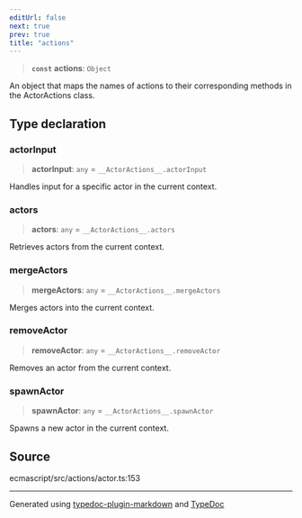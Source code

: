 ```yaml
---
editUrl: false
next: true
prev: true
title: "actions"
---
```


> **`const`** **actions**: `Object`

An object that maps the names of actions to their corresponding methods in the ActorActions class.

## Type declaration

### actorInput

> **actorInput**: `any` = `__ActorActions__.actorInput`

Handles input for a specific actor in the current context.

### actors

> **actors**: `any` = `__ActorActions__.actors`

Retrieves actors from the current context.

### mergeActors

> **mergeActors**: `any` = `__ActorActions__.mergeActors`

Merges actors into the current context.

### removeActor

> **removeActor**: `any` = `__ActorActions__.removeActor`

Removes an actor from the current context.

### spawnActor

> **spawnActor**: `any` = `__ActorActions__.spawnActor`

Spawns a new actor in the current context.

## Source

ecmascript/src/actions/actor.ts:153

***

Generated using [typedoc-plugin-markdown](https://www.npmjs.com/package/typedoc-plugin-markdown) and [TypeDoc](https://typedoc.org/)
